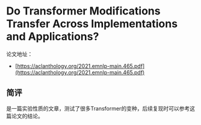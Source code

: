 # Do Transformer Modifications Transfer Across Implementations and Applications?

论文地址：

- [https://aclanthology.org/2021.emnlp-main.465.pdf](https://aclanthology.org/2021.emnlp-main.465.pdf)



## 简评

是一篇实验性质的文章，测试了很多Transformer的变种，后续复现时可以参考这篇论文的结论。